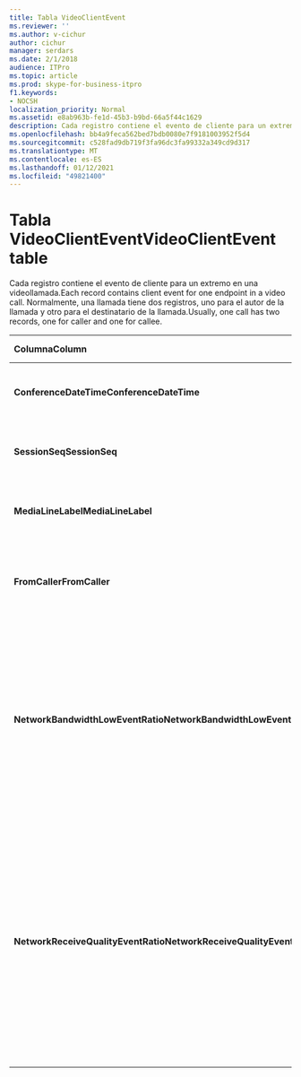 ```yaml
---
title: Tabla VideoClientEvent
ms.reviewer: ''
ms.author: v-cichur
author: cichur
manager: serdars
ms.date: 2/1/2018
audience: ITPro
ms.topic: article
ms.prod: skype-for-business-itpro
f1.keywords:
- NOCSH
localization_priority: Normal
ms.assetid: e8ab963b-fe1d-45b3-b9bd-66a5f44c1629
description: Cada registro contiene el evento de cliente para un extremo en una videollamada. Normalmente, una llamada tiene dos registros, uno para el autor de la llamada y otro para el destinatario de la llamada.
ms.openlocfilehash: bb4a9feca562bed7bdb0080e7f9181003952f5d4
ms.sourcegitcommit: c528fad9db719f3fa96dc3fa99332a349cd9d317
ms.translationtype: MT
ms.contentlocale: es-ES
ms.lasthandoff: 01/12/2021
ms.locfileid: "49821400"
---
```

# <a name="videoclientevent-table"></a><span data-ttu-id="5cf82-104">Tabla VideoClientEvent</span><span class="sxs-lookup"><span data-stu-id="5cf82-104">VideoClientEvent table</span></span>
 
<span data-ttu-id="5cf82-105">Cada registro contiene el evento de cliente para un extremo en una videollamada.</span><span class="sxs-lookup"><span data-stu-id="5cf82-105">Each record contains client event for one endpoint in a video call.</span></span> <span data-ttu-id="5cf82-106">Normalmente, una llamada tiene dos registros, uno para el autor de la llamada y otro para el destinatario de la llamada.</span><span class="sxs-lookup"><span data-stu-id="5cf82-106">Usually, one call has two records, one for caller and one for callee.</span></span>
  
|<span data-ttu-id="5cf82-107">**Columna**</span><span class="sxs-lookup"><span data-stu-id="5cf82-107">**Column**</span></span>|<span data-ttu-id="5cf82-108">**Tipo de datos**</span><span class="sxs-lookup"><span data-stu-id="5cf82-108">**Data Type**</span></span>|<span data-ttu-id="5cf82-109">**Clave/índice**</span><span class="sxs-lookup"><span data-stu-id="5cf82-109">**Key/Index**</span></span>|<span data-ttu-id="5cf82-110">**Detalles**</span><span class="sxs-lookup"><span data-stu-id="5cf82-110">**Details**</span></span>|
|:-----|:-----|:-----|:-----|
|<span data-ttu-id="5cf82-111">**ConferenceDateTime**</span><span class="sxs-lookup"><span data-stu-id="5cf82-111">**ConferenceDateTime**</span></span> <br/> |<span data-ttu-id="5cf82-112">datetime</span><span class="sxs-lookup"><span data-stu-id="5cf82-112">datetime</span></span>  <br/> |<span data-ttu-id="5cf82-113">Principal</span><span class="sxs-lookup"><span data-stu-id="5cf82-113">Primary</span></span>  <br/> |<span data-ttu-id="5cf82-114">Se hace referencia desde la [tabla MediaLine](medialine-0.md).</span><span class="sxs-lookup"><span data-stu-id="5cf82-114">Referenced from the [MediaLine table](medialine-0.md).</span></span>  <br/> |
|<span data-ttu-id="5cf82-115">**SessionSeq**</span><span class="sxs-lookup"><span data-stu-id="5cf82-115">**SessionSeq**</span></span> <br/> |<span data-ttu-id="5cf82-116">entero</span><span class="sxs-lookup"><span data-stu-id="5cf82-116">int</span></span>  <br/> |<span data-ttu-id="5cf82-117">Principal</span><span class="sxs-lookup"><span data-stu-id="5cf82-117">Primary</span></span>  <br/> |<span data-ttu-id="5cf82-118">Se hace referencia desde la [tabla MediaLine](medialine-0.md).</span><span class="sxs-lookup"><span data-stu-id="5cf82-118">Referenced from the [MediaLine table](medialine-0.md).</span></span>  <br/> |
|<span data-ttu-id="5cf82-119">**MediaLineLabel**</span><span class="sxs-lookup"><span data-stu-id="5cf82-119">**MediaLineLabel**</span></span> <br/> |<span data-ttu-id="5cf82-120">tinyint</span><span class="sxs-lookup"><span data-stu-id="5cf82-120">tinyint</span></span>  <br/> |<span data-ttu-id="5cf82-121">Principal</span><span class="sxs-lookup"><span data-stu-id="5cf82-121">Primary</span></span>  <br/> |<span data-ttu-id="5cf82-122">Se hace referencia desde la [tabla MediaLine](medialine-0.md).</span><span class="sxs-lookup"><span data-stu-id="5cf82-122">Referenced from the [MediaLine table](medialine-0.md).</span></span>  <br/> |
|<span data-ttu-id="5cf82-123">**FromCaller**</span><span class="sxs-lookup"><span data-stu-id="5cf82-123">**FromCaller**</span></span> <br/> |<span data-ttu-id="5cf82-124">bit</span><span class="sxs-lookup"><span data-stu-id="5cf82-124">bit</span></span>  <br/> |<span data-ttu-id="5cf82-125">Principal</span><span class="sxs-lookup"><span data-stu-id="5cf82-125">Primary</span></span>  <br/> |<span data-ttu-id="5cf82-126">0: datos del destinatario de la llamada</span><span class="sxs-lookup"><span data-stu-id="5cf82-126">0: Callee's data</span></span>  <br/> <span data-ttu-id="5cf82-127">1: Datos del autor de la llamada</span><span class="sxs-lookup"><span data-stu-id="5cf82-127">1: Caller's data</span></span>  <br/> |
|<span data-ttu-id="5cf82-128">**NetworkBandwidthLowEventRatio**</span><span class="sxs-lookup"><span data-stu-id="5cf82-128">**NetworkBandwidthLowEventRatio**</span></span> <br/> || <br/> |<span data-ttu-id="5cf82-129">Porcentaje de sesión en la que se deseó el evento LowBandwidth para el estado "Bad".</span><span class="sxs-lookup"><span data-stu-id="5cf82-129">Percentage of session the LowBandwidth event was fired for 'Bad' state.</span></span> <span data-ttu-id="5cf82-130">El ancho de banda disponible no es suficiente para una experiencia de voz aceptable.</span><span class="sxs-lookup"><span data-stu-id="5cf82-130">The available bandwidth is insufficient for an acceptable voice experience.</span></span>  <br/> |
|<span data-ttu-id="5cf82-131">**NetworkReceiveQualityEventRatio**</span><span class="sxs-lookup"><span data-stu-id="5cf82-131">**NetworkReceiveQualityEventRatio**</span></span> <br/> || <br/> |<span data-ttu-id="5cf82-132">Porcentaje de sesión en la que se deseó el evento ReceiveSendQuality para el estado "Bad".</span><span class="sxs-lookup"><span data-stu-id="5cf82-132">Percentage of session the ReceiveSendQuality event was fired for 'Bad' state.</span></span>  <br/> <span data-ttu-id="5cf82-133">La calidad de la red en términos de vibración o pérdida de paquetes es grave y afecta a la calidad del audio que se recibe.</span><span class="sxs-lookup"><span data-stu-id="5cf82-133">Network quality in terms of jitter or packet loss is severe and impacts the quality of audio being received.</span></span>  <br/> |
   


